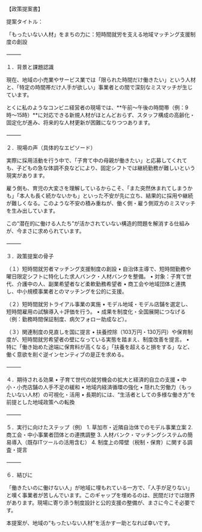 【政策提案書】

提案タイトル：

「もったいない人材」をまちの力に：短時間就労を支える地域マッチング支援制度の創設

⸻

１．背景と課題認識

現在、地域の小売業やサービス業では「限られた時間だけ働きたい」という人材と、「特定の時間帯だけ人手が欲しい」事業者との間で深刻なミスマッチが生じています。

とくに私のようなコンビニ経営者の現場では、**午前〜午後の時間帯（例：9時〜15時）**に対応できる新規人材がほとんどおらず、スタッフ構成の高齢化・固定化が進み、将来的な人材更新が困難になりつつあります。

⸻

２．現場の声（具体的なエピソード）

実際に採用活動を行う中で、「子育て中の母親が働きたい」と応募してくれても、子どもの急な体調不良などにより、固定シフトでは継続勤務が難しいという現実があります。

雇う側も、育児の大変さを理解しているからこそ、「また突然休まれてしまうかも」「本人も長く続かないかも」といった不安が先に立ち、結果的に採用や継続が難しくなる。このような不安の積み重ねが、働く側・雇う側双方のミスマッチを生み出しています。

この“潜在的に働ける人たち”が活かされていない構造的問題を解消する仕組みが、今まさに求められています。

⸻

３．政策提案の骨子

（１）短時間就労者マッチング支援制度の創設
	•	自治体主導で、短時間勤務や曜日限定シフトに特化した求人バンク・人材バンクを整備。
	•	対象：子育て世代、介護中の人、副業希望者など柔軟勤務希望者
	•	商工会や地域団体と連携し、中小規模事業者とのマッチングを公的に支援。

（２）短時間就労トライアル事業の実施
	•	モデル地域・モデル店舗を選定し、短時間雇用の試験導入＋評価を行う。
	•	成果を制度化・全国展開につなげる（例：勤務時間保証制度、病欠フォロー助成など）。

（３）関連制度の見直しを国に提言
	•	扶養控除（103万円・130万円）や保育制度が、短時間就労希望者の壁になっている実態を踏まえ、制度改善を提言。
	•	特に「働き始めた途端に保育料が高くなる」「扶養を超えると損をする」など、働く意欲を削ぐ逆インセンティブの是正を求める。

⸻

４．期待される効果
	•	子育て世代の就労機会の拡大と経済的自立の支援
	•	中小・小売店舗の人手不足の緩和
	•	地域内経済循環の強化
	•	隠れた労働力（もったいない人材）の可視化・活用
	•	長期的には、“生活者としての多様な働き方”を前提とした地域政策への転換

⸻

５．実行に向けたステップ（例）
	1.	草加市・近隣自治体でのモデル事業立案
	2.	商工会・中小事業者団体との連携調整
	3.	人材バンク・マッチングシステムの簡易導入（既存ITツールの活用含む）
	4.	制度上の障壁（税制・保育）に関する調査・提言

⸻

６．結びに

「働きたいのに働けない人」が地域に埋もれている一方で、「人手が足りない」と嘆く事業者が苦しんでいます。このギャップを埋めるのは、民間だけでは限界があります。現場に寄り添う制度設計と公的支援の整備が、まさに今こそ必要です。

本提案が、地域の“もったいない人材”を活かす一助となれば幸いです。